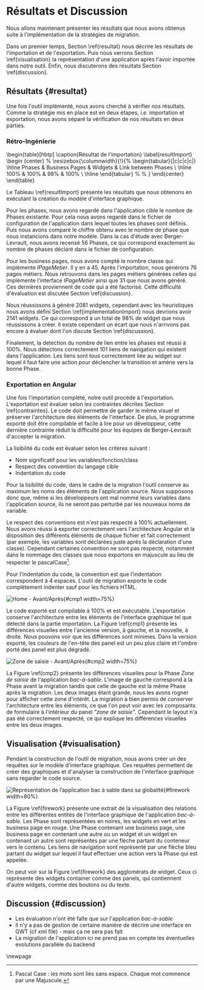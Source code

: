 # Résultats et Discussion

Nous allons maintenant présenter les résultats que nous avons obtenus suite à l'implémentation de la stratégies de migration.

Dans un premier temps, Section \ref{resultat} nous décrire les résultats de l'importation et de l'exportation.
Puis nous verrons Section \ref{visualisation} la représentation d'une application après l'avoir importée dans notre outil.
Enfin, nous discuterons des résultats Section \ref{discussion}.

## Résultats {#resultat}

Une fois l'outil implémenté, nous avons cherché à vérifier nos résultats.
Comme la stratégie mis en place est en deux étapes, _i.e._ importation et exportation,
    nous avons séparé la vérification de nos résultats en deux parties.

### Rétro-Ingénierie

\begin{table}[hbtp]
    \caption{Résultat de l'importation}
    \label{resultImport}
    \begin {center}
  %  \resizebox{\columnwidth}{!}{%
    \begin{tabular}{|c|c|c|c|}
        \hline
         Phases & Business Pages & Widgets & Link between Phases \\
        \hline
        100\% & 100\% & 98\% & 100\% \\
        \hline
    \end{tabular} %
   % }
    \end{center}
\end{table}

Le Tableau \ref{resultImport} présente les résultats que nous obtenons en exécutant la création du modèle d'interface graphique.

Pour les phases, nous avons regardé dans l'application cible le nombre de Phases existante.
Pour cela nous avons regardé dans le fichier de configuration de l'application dans lequel toutes les phases sont définis.
Puis nous avons comparé le chiffre obtenu avec le nombre de phase que nous instancions dans notre modèle.
Dans la cas d'étude avec Berger-Levrault, nous avons recensé 56 Phases, ce qui correspond exactement au nombre de phases déclaré dans le fichier de configuration.

Pour les business pages, nous avons compté le nombre classe qui implémente _IPageMetier_.
Il y en a 45.
Après l'importation, nous générons 76 pages métiers.
Nous retrouvons dans les pages métiers générées celles qui implémente l'interface _IPageMetier_ ainsi que 31 que nous avons généré.
Ces dernières proviennent de code qui a été factorisé.
Cette difficulté d'évaluation est discutée Section \ref{discussion}.

Nous réussissons à généré 2081 widgets, cependant avec les heuristiques nous avons défini Section \ref{implementationImport} nous devrions avoir 2141 widgets.
Ce qui correspond à un total de 98% de widget que nous réussissons à créer.
Il existe cependant un écart que nous n'arrivons pas encore à évaluer dont l'on discute Section \ref{discussion}.

Finalement, la detection du nombre de lien entre les phases est réussi à 100%.
Nous détectons correctement 101 liens de navigation qui existent dans l'application.
Les liens sont tous correctement liée au widget sur lequel il faut faire une action
    pour déclencher la transition et amène vers la bonne Phase.

### Exportation en Angular

Une fois l'importation complété, notre outil procède à l'exportation.
L'exportation est évaluer selon les contraintes décrites Section \ref{contraintes}.
Le code doit permettre de garder le même visuel et préserver l'architecture des éléments de l'interface.
De plus, le programme exporté doit être compilable et facile à lire pour un développeur,
    cette dernière contrainte réduit la difficulté pour les équipes de Berger-Levrault d'accepter la migration.

La lisibilité du code est évaluer selon les critères suivant :

- Nom significatif pour les variables/fonction/class
- Respect des convention du langage cible
- Indentation du code

Pour la lisibilité du code, dans le cadre de la migration l'outil conserve au maximum les noms des éléments de l'application source.
Nous supposons donc que, même si les développeurs ont mal nommé leurs variables dans l'application source, ils ne seront pas perturbé par les nouveaux noms de variable.

Le respect des conventions est n'est pas respecté à 100% actuellement.
Nous avons réussi à exporter correctement vers l'architecture Angular et la disposition des différents éléments de chaque fichier et fait correctement (par exemple, les variables sont déclarées juste après la déclaration d'une classe).
Cependant certaines convention ne sont pas respecté, notamment dans le nommage des classes que nous exportons en majuscule au lieu de respecter le pascalCase[^pascalCase].

[^pascalCase]: Pascal Case : les mots sont liés sans espace. Chaque mot commence par une Majuscule.

Pour l'indentation du code, la convention est que l'indentation correspondent à 4 espaces.
L'outil de migration exporte le code complètement indenter sauf pour les fichiers HTML.

![Home - Avant/Après](figures/cmp1.PNG){#cmp1 width=75%}

Le code exporté est compilable à 100% et est exécutable.
L'exportation conserve l'architecture entre les éléments de l'interface graphique tel que détecté dans la partie importation.
La Figure \ref{cmp1} présente les différences visuelles entre l'ancienne version, à gauche, et la nouvelle, à droite.
Nous pouvons voir que les différences sont minimes.
Dans la version exporté, les couleurs de l'en-tête des panel est un peu plus claire et l'ombre porté des panel est plus dégradé.

![Zone de saisie - Avant/Après](figures/cmp2.PNG){#cmp2 width=75%}

La Figure \ref{cmp2} présente les différences visuelles pour la Phase _Zone de saisie_ de l'application _bac-à-sable_.
L'image de gauche correspond à la Phase avant la migration tandis que celle de gauche est la même Phase après la migration.
Les deux images étant grande, nous les avons rogner pour afficher cette zone d'intérêt.
La migration à bien permis de conserver l'architecture entre les éléments, ce que l'on peut voir avec les composants de formulaire à l'intérieur du panel _"zone de saisie"_.
Cependant le layout n'a pas été correctement respecté, ce qui explique les différences visuelles entre les deux images.

## Visualisation {#visualisation}

Pendant la construction de l'outil de migration, nous avons créer un des requêtes sur
    le modèle d'interface graphique.
Ces requêtes permettent de créer des graphiques et d'analyser la construction de l'interface graphique sans regarder le code source.

![Représentation de l’application bac à sable dans sa globalité](figures/firework.png){#firework width=80%}

La Figure \ref{firework} présente une extrait de la visualisation des relations entre les
    différentes entités de l'interface graphique de l'application _bac-à-sable_.
Les Phase sont représentées en noires, les widgets en vert et les business page en rouge.
Une Phase contenant une business page, une business page en contenant une autre ou un widget et un widget en contenant un autre sont représentés par une flèche partant du conteneur vers le contenu.
Les liens de navigation sont représenté par une flèche bleu partant du widget sur lequel il faut effectuer une action vers la Phase qui est appelée.

On peut voir sur la Figure \ref{firework} des agglomérats de widget.
Ceux ci représente des widgets container comme des panels, qui contiennent d'autre widgets, comme des boutons ou du texte.

## Discussion {#discussion}

- Les évaluation n'ont été faîte que sur l'application _bac-à-sable_
- Il n'y a pas de gestion de certaine manière de décrire une interface en GWT (cf xml file) - mais ça ne sera pas fait
- La migration de l'application ici ne prend pas en compte les éventuelles evolutions parallèle du backend

\newpage